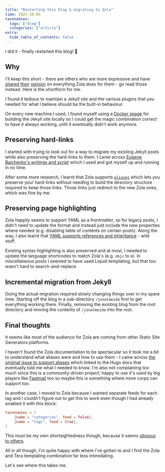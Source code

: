 ```yaml
---
title: "Restarting this blog & migrating to Zola"
time: 2025-10-05
taxonomies:
  tags: ["blog"]
  categories: ["article"]
extra:
  hide_table_of_contents: false
---
```


I did it - finally restarted this blog! 🙌

## Why

I'll keep this short - there are others who are more expressive and have [shared][zola-0] [their][zola-1] [opinion][zola-2] on everything Zola does for them - go read those instead. Here is the shortform for me.

I found it tedious to maintain a Jekyll site and the various plugins that you needed for what I believe should be the built-in behaviour.

On every new machine I used, I found myself using a [Docker image](https://github.com/BretFisher/jekyll-serve) for building the Jekyll site locally so I could get the magic combination correct to have it always working, until it eventually didn't work anymore.

## Preserving hard-links

I started with trying to look out for a way to migrate my existing Jekyll posts while also preserving the hard-links to them. I came across [Eugene Baichenko's writings and script](https://eugene-babichenko.github.io/blog/jekyll-to-zola/) which I used and got myself up and running in no time.

After some more research, I learnt that Zola supports [`aliases`](https://www.getzola.org/documentation/content/page/) which lets you preserve your hard-links without needing to build the directory structure required to keep those links. Those links just redirect to the new Zola ones, which was fine by me.

## Preserving page highlighting

Zola happily seems to support YAML as a frontmatter, so for legacy posts, I didn't need to update the format and instead just include the new properties where needed (e.g. disabling table of contents on certain posts). Along the way, I also learnt that [YAML supports references and inheritance](https://quickref.me/yaml.html) - wild stuff.

Existing syntax highlighting is also preserved and at most, I needed to update the language shortcodes to match Zola's (e.g. `objc` to `m`). In miscellaneous posts I seemed to have used Liquid templating, but that too wasn't hard to search-and-replace.

## Incremental migration from Jekyll

Doing the actual migration required slowly changing things over in my spare time. Starting off the blog in a sub-directory `/jonalmeida` first to get everything working there. Finally, removing the existing blog from the root directory and moving the contents of `/jonalmeida` into the root.

## Final thoughts

It seems like most of the audience for Zola are coming from other Static Site Generators platforms.

I haven't found the Zola documentation to be spectacular so it took me a bit to understand what aliases were and how to use them - I came across [the original issue to support aliases](https://github.com/getzola/zola/issues/86) which linked to the Hugo docs that eventually told me what I needed to know. I'm also not complaining too much since this is a community-driven project; happy to use it's used by big players like [Fastmail](https://zola.discourse.group/t/allow-html-instead-of-md-for-pages-and-sections/149) too so maybe this is something where more corps can support too.

In another case, I moved to Zola because I wanted separate feeds for each tag and I couldn't figure out to get this to work even though I had already enabled it with this block:

```toml
taxonomies = [
    {name = "categories", feed = false},
    {name = "tags", feed = true},
]
```

This must be my own shortsightedness though, because it seems [obvious to others](https://tilde.club/~passthejoe/zola/blog/zola-tag-category-feeds/index.html).


All in all though, I'm quite happy with where I've gotten to and I find the Zola and Tera templating combination far less intimidating.

Let's see where this takes me.

[zola-0]: https://simeon.staneks.de/en/posts/zola-the-holy-grail-of-ssg/
[zola-1]: https://daudix.one/blog/zola-vs-jekyll/
[zola-2]: https://www.kytta.dev/blog/one-week-with-zola/
